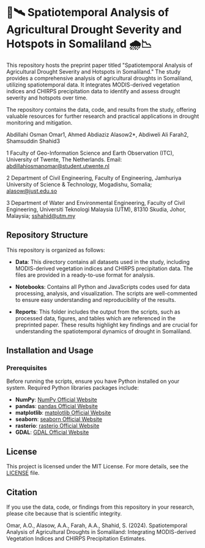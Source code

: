 # 🌾🛰️ Spatiotemporal Analysis of Agricultural Drought Severity and Hotspots in Somaliland 🌧️📉

This repository hosts the preprint paper titled "Spatiotemporal Analysis of Agricultural Drought Severity and Hotspots in Somaliland." The study provides a comprehensive analysis of agricultural droughts in Somaliland, utilizing spatiotemporal data. It integrates MODIS-derived vegetation indices and CHIRPS precipitation data to identify and assess drought severity and hotspots over time.

The repository contains the data, code, and results from the study, offering valuable resources for further research and practical applications in drought monitoring and mitigation.

Abdillahi Osman Omar1, Ahmed Abdiaziz Alasow2*, Abdiweli Ali Farah2, Shamsuddin Shahid3

1 Faculty of Geo-Information Science and Earth Observation (ITC), University of Twente, The Netherlands. Email: abdillahiosmanomar@student.utwente.nl

2 Department of Civil Engineering, Faculty of Engineering, Jamhuriya University of Science & Technology, Mogadishu, Somalia; alasow@just.edu.so

3 Department of Water and Environmental Engineering, Faculty of Civil Engineering, Universiti Teknologi Malaysia (UTM), 81310 Skudia, Johor, Malaysia; sshahid@utm.my


## Repository Structure

This repository is organized as follows:

- **Data**: This directory contains all datasets used in the study, including MODIS-derived vegetation indices and CHIRPS precipitation data. The files are provided in a ready-to-use format for analysis.

- **Notebooks**: Contains all Python and JavaScripts codes used for data processing, analysis, and visualization. The scripts are well-commented to ensure easy understanding and reproducibility of the results.

- **Reports**: This folder includes the output from the scripts, such as processed data, figures, and tables which are referenced in the preprinted paper. These results highlight key findings and are crucial for understanding the spatiotemporal dynamics of drought in Somaliland.


## Installation and Usage

### Prerequisites

Before running the scripts, ensure you have Python installed on your system. Required Python libraries packages include:

- **NumPy**: [NumPy Official Website](https://numpy.org/)
- **pandas**: [pandas Official Website](https://pandas.pydata.org/)
- **matplotlib**: [matplotlib Official Website](https://matplotlib.org/)
- **seaborn**: [seaborn Official Website](https://seaborn.pydata.org/)
- **rasterio**: [rasterio Official Website](https://rasterio.readthedocs.io/en/latest/)
- **GDAL**: [GDAL Official Website](https://gdal.org/)

## License

This project is licensed under the MIT License. For more details, see the [LICENSE](LICENSE) file.

## Citation

If you use the data, code, or findings from this repository in your research, please cite because that is scientific integrity.

Omar, A.O., Alasow, A.A., Farah, A.A., Shahid, S. (2024). Spatiotemporal Analysis of Agricultural Droughts in Somaliland: Integrating MODIS-derived Vegetation Indices and CHIRPS Precipitation Estimates. 

